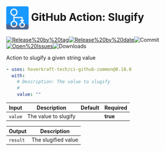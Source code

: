 <!-- start title -->

# <img src=".github/ghadocs/branding.svg" width="60px" align="center" alt="branding<icon:link-2 color:gray-dark>" /> GitHub Action: Slugify

<!-- end title -->
<!--
// jscpd:ignore-start
-->
<!-- start badges -->

<a href="https%3A%2F%2Fgithub.com%2Fhoverkraft-tech%2Fci-github-common%2Freleases%2Flatest"><img src="https://img.shields.io/github/v/release/hoverkraft-tech/ci-github-common?display_name=tag&sort=semver&logo=github&style=flat-square" alt="Release%20by%20tag" /></a><a href="https%3A%2F%2Fgithub.com%2Fhoverkraft-tech%2Fci-github-common%2Freleases%2Flatest"><img src="https://img.shields.io/github/release-date/hoverkraft-tech/ci-github-common?display_name=tag&sort=semver&logo=github&style=flat-square" alt="Release%20by%20date" /></a><img src="https://img.shields.io/github/last-commit/hoverkraft-tech/ci-github-common?logo=github&style=flat-square" alt="Commit" /><a href="https%3A%2F%2Fgithub.com%2Fhoverkraft-tech%2Fci-github-common%2Fissues"><img src="https://img.shields.io/github/issues/hoverkraft-tech/ci-github-common?logo=github&style=flat-square" alt="Open%20Issues" /></a><img src="https://img.shields.io/github/downloads/hoverkraft-tech/ci-github-common/total?logo=github&style=flat-square" alt="Downloads" />

<!-- end badges -->
<!--
// jscpd:ignore-end
-->
<!-- start description -->

Action to slugify a given string value

<!-- end description -->
<!-- start contents -->
<!-- end contents -->
<!-- start usage -->

```yaml
- uses: hoverkraft-tech/ci-github-common@0.18.0
  with:
    # Description: The value to slugify
    #
    value: ""
```

<!-- end usage -->
<!-- start inputs -->

| **Input**          | **Description**      | **Default** | **Required** |
| ------------------ | -------------------- | ----------- | ------------ |
| <code>value</code> | The value to slugify |             | **true**     |

<!-- end inputs -->
<!-- start outputs -->

| **Output**          | **Description**     |
| ------------------- | ------------------- |
| <code>result</code> | The slugified value |

<!-- end outputs -->
<!-- start [.github/ghadocs/examples/] -->
<!-- end [.github/ghadocs/examples/] -->
